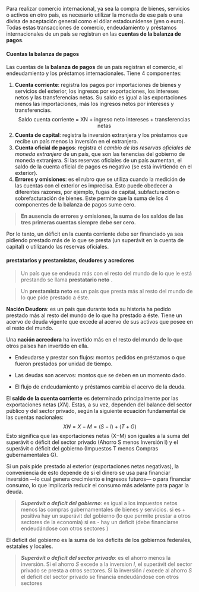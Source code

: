Para realizar comercio internacional, ya sea la compra de bienes, servicios o activos en otro país, es necesario utilizar la moneda de ese país o una divisa de aceptación general como el dólar estadounidense (yen o euro). Todas estas transacciones de comercio, endeudamiento y préstamos internacionales de un país se registran en las **cuentas de la balanza de pagos**.
#### Cuentas la balanza de pagos

Las cuentas de la **balanza de pagos** de un país registran el comercio, el endeudamiento y los préstamos internacionales.  Tiene 4 componentes:

1. **Cuenta corriente**: registra los pagos por importaciones de bienes y servicios del exterior, los ingresos por exportaciones, los intereses netos y las transferencias netas. Su saldo es igual a las exportaciones menos las importaciones, más los ingresos netos por intereses y transferencias.  
	$$\text{Saldo cuenta corriente = XN + ingreso neto intereses + transferencias netas}$$
2. **Cuenta de capital**: registra la inversión extranjera y los préstamos que recibe un país menos la inversión en el extranjero.
3. **Cuenta oficial de pagos**: registra el *cambio de las reservas oficiales de moneda extranjera* de un país, que son las tenencias del gobierno de moneda extranjera. Si las reservas oficiales de un país aumentan, el saldo de la cuenta oficial de pagos es negativo (se está invirtiendo en el exterior).
4. **Errores y omisiones**: es el rubro que se utiliza cuando la medición de las cuentas con el exterior es imprecisa. Esto puede obedecer a diferentes razones, por ejemplo, fugas de capital, subfacturación o sobrefacturación de bienes. Este permite que la suma de los 4 componentes de la balanza de pagos sume cero.

> **En ausencia de errores y omisiones, la suma de los saldos de las tres primeras cuentas siempre debe ser cero.**

Por lo tanto, un déficit en la cuenta corriente debe ser financiado ya sea pidiendo prestado más de lo que se presta (un superávit en la cuenta de capital) o utilizando las reservas oficiales. 


#### prestatarios y prestamistas, deudores y acredores

> Un país que se endeuda más con el resto del mundo de lo que le está prestando se llama **prestatario neto** .
 
> Un **prestamista neto** es un país que presta más al resto del mundo de lo que pide prestado a éste.

**Nación Deudora**: es un país que durante toda su historia ha pedido prestado más al resto
del mundo de lo que ha prestado a éste. Tiene un acervo de deuda vigente que excede al
acervo de sus activos que posee en el resto del mundo.

Una **nación acreedora** ha invertido más en el resto del mundo de lo que otros países han invertido en ella. 

* Endeudarse y prestar son flujos: montos pedidos en préstamos o que fueron prestados por unidad de tiempo.
+ Las deudas son acervos: montos que se deben en un momento dado.
* El flujo de endeudamiento y préstamos cambia el acervo de la deuda.

El **saldo de la cuenta corriente** es determinado principalmente por las exportaciones netas ($XN$). Estas, a su vez, dependen del balance del sector público y del sector privado, según la siguiente ecuación fundamental de las cuentas nacionales: $$XN=X-M=(S-I)+(T+G)$$
Esto significa que las exportaciones netas (X−M) son iguales a la suma del superávit o déficit del sector privado (Ahorro S menos Inversión I) y el superávit o déficit del gobierno (Impuestos T menos Compras gubernamentales G). 

Si un país pide prestado al exterior (exportaciones netas negativas), la conveniencia de esto depende de si el dinero se usa para financiar inversión —lo cual genera crecimiento e ingresos futuros— o para financiar consumo, lo que implicaría reducir el consumo más adelante para pagar la deuda.

> ***Superávit o deficit del gobierno***:  es igual a los impuestos netos menos las compras gubernamentales de bienes y servicios.
> 	si es + positiva hay un superávit del gobierno (lo que permite prestar a otros sectores de la economía)
> 	si es - hay un deficit (debe financiarse endeudándose con otros sectores )

El deficit del gobierno es la suma de los deficits de los gobiernos federales, estatales y locales. 

> ***Superávit o deficit del sector privado***: es el ahorro menos la inversión. 
> 	Si el ahorro $S$ excede a la inversion $I$, el superávit del sector privado se presta a otros sectores. 
> 	Si la inversión $I$ excede al ahorro $S$ el deficit del sector privado se financia endeudándose con otros sectores 




